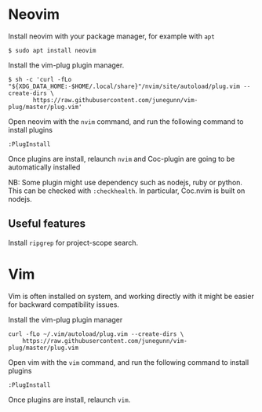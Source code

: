 # Neovim
Install neovim with your package manager, for example with `apt`
```shell
$ sudo apt install neovim
```

Install the vim-plug plugin manager.
```shell
$ sh -c 'curl -fLo "${XDG_DATA_HOME:-$HOME/.local/share}"/nvim/site/autoload/plug.vim --create-dirs \
       https://raw.githubusercontent.com/junegunn/vim-plug/master/plug.vim'
```

Open neovim with the `nvim` command, and run the following command to install plugins
```vim
:PlugInstall
```
Once plugins are install, relaunch `nvim` and Coc-plugin are going to be automatically installed

NB: Some plugin might use dependency such as nodejs, ruby or python.
This can be checked with `:checkhealth`. In particular, Coc.nvim is built on nodejs.

## Useful features
Install `ripgrep` for project-scope search.

# Vim
Vim is often installed on system, and working directly with it might be easier for backward compatibility issues.

Install the vim-plug plugin manager
```shell
curl -fLo ~/.vim/autoload/plug.vim --create-dirs \
    https://raw.githubusercontent.com/junegunn/vim-plug/master/plug.vim
```

Open vim with the `vim` command, and run the following command to install plugins
```vim
:PlugInstall
```
Once plugins are install, relaunch `vim`.